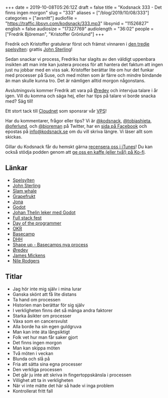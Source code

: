 +++
date = 2019-10-08T05:26:12Z
draft = false
title = "Kodsnack 333 - Det finns ingen morgon"
slug = "333"
aliases = ["/blog/2019/10/08/333"]
categories = ["avsnitt"]
audiofile = "https://traffic.libsyn.com/kodsnack/333.mp3"
libsynid = "11526827"
english = false
audiosize = "17327769"
audiolength = "36:02"
people = ["Fredrik Björeman", "Kristoffer Grönlund"]
+++

Fredrik och Kristoffer gratulerar först och främst vinnaren i [den tredje spelsylten](https://itch.io/jam/spelsylt3): grattis [John Sterling](https://twitter.com/johnste_)!

Sedan snackar vi process, Fredriks har slagits av den väldigt uppenbara insikten att man inte kan justera process för att hantera det faktum att ingen just nu jobbar med en viss sak. Kristoffer berättar lite om hur det funkar med processer på Suse, och med möten som är färre och mindre bindande än man skulle kunna tro. Det är nämligen alltid morgon någonstans.

Avslutningsvis kommer Fredrik att vara på [Øredev](https://oredev.org/) och intervjua talare i år igen. Vill du komma och säga hej, eller har tips på talare vi borde snacka med? Säg till!

Ett stort tack till [Cloudnet](http://www.cloudnet.se) som sponsrar vår [VPS](http://en.wikipedia.org/wiki/Virtual_private_server)!

Har du kommentarer, frågor eller tips? Vi är [@kodsnack](https://www.twitter.com/kodsnack), [@tobiashieta](https://www.twitter.com/tobiashieta), [@oferlund](https://www.twitter.com/oferlund), och [@bjoreman](https://www.twitter.com/bjoreman) på Twitter, har en [sida på Facebook](https://www.facebook.com/kodsnack) och epostas på [info@kodsnack.se](mailto:info@kodsnack.se) om du vill skriva längre. Vi läser allt som skickas.

Gillar du Kodsnack får du hemskt gärna [recensera oss i iTunes](http://itunes.apple.com/se/podcast/kodsnack/id561631498?l=en)! Du kan också stödja podden genom att <a href="https://ko-fi.com/kodsnack" rel="payment">ge oss en kaffe (eller två!) på Ko-fi</a>.

## Länkar ##
* [Spelsylten](https://itch.io/jam/spelsylt3)
* [John Sterling](https://twitter.com/johnste_)
* [Slam whale](https://rymdpasta.itch.io/slam-whale)
* [Grapefrukt](https://twitter.com/grapefrukt)
* [Jona](https://twitter.com/saikyun)
* [Godot](https://en.wikipedia.org/wiki/Godot_%28game_engine%29)
* [Johan Thelin leker med Godot](https://twitter.com/e8johan/status/1179112589797789697?s=20)
* [Full stack fest](https://2019.fullstackfest.com/)
* [Day of the programmer](https://dayoftheprogrammer.se/)
* [OKR](https://en.wikipedia.org/wiki/OKR)
* [Basecamp](https://en.wikipedia.org/wiki/Basecamp_%28company%29)
* [DHH](https://en.wikipedia.org/wiki/David_Heinemeier_Hansson)
* [Shape up - Basecamps nya process](https://basecamp.com/shapeup)
* [Øredev](https://oredev.org/)
* [James Mickens](https://mickens.seas.harvard.edu/wisdom-james-mickens)
* [Nile Rodgers](https://en.wikipedia.org/wiki/Nile_Rodgers)

## Titlar ##
* Jag hör inte mig själv i mina lurar
* Ganska skönt att få lite distans
* Ta hand om processen
* Historien man berättar för sig själv
* I verkligheten finns det så många andra faktorer
* Starka åsikter om processer
* Växa som en cancersvulst
* Alla borde ha sin egen guldgruva
* Man kan inte äta långsiktigt
* Folk vet hur man får saker gjort
* Det finns ingen morgon
* Man kan skippa möten
* Två möten i veckan
* Blunda och slå på
* Fria att sätta sina egna processer
* Den verkliga processen
* Det går ju inte att skriva in fingertoppskänsla i processen
* Villighet att ta in verkligheten
* När vi inte mätte det här så hade vi inga problem
* Kontrollerat fritt fall